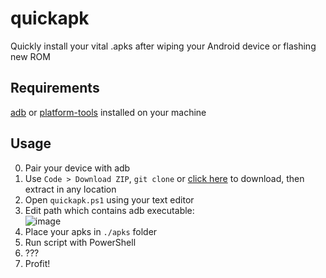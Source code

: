 # quickapk
Quickly install your vital .apks after wiping your Android device or flashing new ROM

## Requirements
[adb](https://xdaforums.com/t/official-tool-windows-adb-fastboot-and-drivers-15-seconds-adb-installer-v1-4-3.2588979/) or [platform-tools](https://developer.android.com/tools/releases/platform-tools) installed on your machine
## Usage
0. Pair your device with adb
1. Use `Code > Download ZIP`, `git clone` or [click here](https://github.com/fckulean/quickapk/archive/refs/heads/main.zip) to download, then extract in any location
2. Open `quickapk.ps1` using your text editor
3. Edit path which contains adb executable:
   <br>![image](https://github.com/fckulean/quickapk/assets/77857343/a3de3950-2e6f-4367-8dd5-6e3fee73dfb1)
4. Place your apks in `./apks` folder
5. Run script with PowerShell
6. ???
7. Profit!
